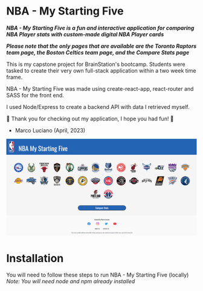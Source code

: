 # NBA - My Starting Five

**_NBA - My Starting Five is a fun and interactive application for comparing NBA Player stats with custom-made digital NBA Player cards_**

**_Please note that the only pages that are available are the Toronto Raptors team page, the Boston Celtics team page, and the Compare Stats page_**

This is my capstone project for BrainStation's bootcamp. Students were tasked to create their very own full-stack application within a two week time frame.

NBA - My Starting Five was made using create-react-app, react-router and SASS for the front end.

I used Node/Express to create a backend API with data I retrieved myself.

🏀 Thank you for checking out my application, I hope you had fun! 🏀

- Marco Luciano (April, 2023)

![Screenshot of NBA - My Starting Five App](./src/assets/Images/app-screenshot.png)

# Installation

You will need to follow these steps to run NBA - My Starting Five (locally)
_*Note: You will need node and npm already installed*_
